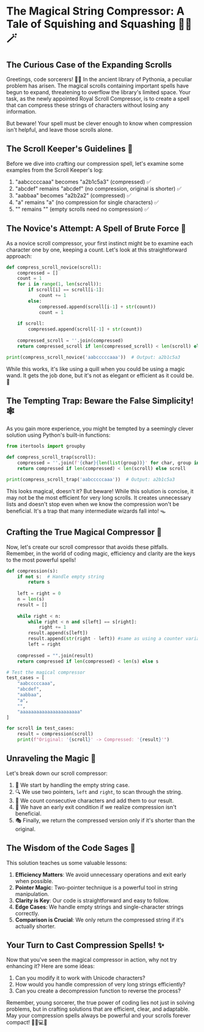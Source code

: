 # The Magical String Compressor: A Tale of Squishing and Squashing 🧙‍♂️🪄

## The Curious Case of the Expanding Scrolls

Greetings, code sorcerers! 🧙‍♂️ In the ancient library of Pythonia, a peculiar problem has arisen. The magical scrolls containing important spells have begun to expand, threatening to overflow the library's limited space. Your task, as the newly appointed Royal Scroll Compressor, is to create a spell that can compress these strings of characters without losing any information.

But beware! Your spell must be clever enough to know when compression isn't helpful, and leave those scrolls alone.

## The Scroll Keeper's Guidelines 📜

Before we dive into crafting our compression spell, let's examine some examples from the Scroll Keeper's log:

1. "aabcccccaaa" becomes "a2b1c5a3" (compressed) ✅
2. "abcdef" remains "abcdef" (no compression, original is shorter) ✅
3. "aabbaa" becomes "a2b2a2" (compressed) ✅
4. "a" remains "a" (no compression for single characters) ✅
5. "" remains "" (empty scrolls need no compression) ✅

## The Novice's Attempt: A Spell of Brute Force 🐣

As a novice scroll compressor, your first instinct might be to examine each character one by one, keeping a count. Let's look at this straightforward approach:

```python
def compress_scroll_novice(scroll):
    compressed = []
    count = 1
    for i in range(1, len(scroll)):
        if scroll[i] == scroll[i-1]:
            count += 1
        else:
            compressed.append(scroll[i-1] + str(count))
            count = 1
    
    if scroll:
        compressed.append(scroll[-1] + str(count))
    
    compressed_scroll = ''.join(compressed)
    return compressed_scroll if len(compressed_scroll) < len(scroll) else scroll

print(compress_scroll_novice('aabcccccaaa'))  # Output: a2b1c5a3
```

While this works, it's like using a quill when you could be using a magic wand. It gets the job done, but it's not as elegant or efficient as it could be. 🐌

## The Tempting Trap: Beware the False Simplicity! 🕸️

As you gain more experience, you might be tempted by a seemingly clever solution using Python's built-in functions:

```python
from itertools import groupby

def compress_scroll_trap(scroll):
    compressed = ''.join(f'{char}{len(list(group))}' for char, group in groupby(scroll))
    return compressed if len(compressed) < len(scroll) else scroll

print(compress_scroll_trap('aabcccccaaa'))  # Output: a2b1c5a3
```

This looks magical, doesn't it? But beware! While this solution is concise, it may not be the most efficient for very long scrolls. It creates unnecessary lists and doesn't stop even when we know the compression won't be beneficial. It's a trap that many intermediate wizards fall into! 🪤

## Crafting the True Magical Compressor 🔮

Now, let's create our scroll compressor that avoids these pitfalls. Remember, in the world of coding magic, efficiency and clarity are the keys to the most powerful spells!

```python
def compression(s):
    if not s:  # Handle empty string
        return s
    
    left = right = 0
    n = len(s)
    result = []
    
    while right < n:
        while right < n and s[left] == s[right]:
            right += 1
        result.append(s[left])
        result.append(str(right - left)) #same as using a counter variable
        left = right
    
    compressed = "".join(result)
    return compressed if len(compressed) < len(s) else s

# Test the magical compressor
test_cases = [
    "aabcccccaaa",
    "abcdef",
    "aabbaa",
    "a",
    "",
    "aaaaaaaaaaaaaaaaaaaaaa"
]

for scroll in test_cases:
    result = compression(scroll)
    print(f"Original: '{scroll}' -> Compressed: '{result}'")
```

## Unraveling the Magic 🧵

Let's break down our scroll compressor:

1. 📏 We start by handling the empty string case.
2. 🔍 We use two pointers, `left` and `right`, to scan through the string.
3. 🧮 We count consecutive characters and add them to our result.
4. 🚀 We have an early exit condition if we realize compression isn't beneficial.
5. 🎭 Finally, we return the compressed version only if it's shorter than the original.

## The Wisdom of the Code Sages 🧠

This solution teaches us some valuable lessons:

1. **Efficiency Matters**: We avoid unnecessary operations and exit early when possible.
2. **Pointer Magic**: Two-pointer technique is a powerful tool in string manipulation.
3. **Clarity is Key**: Our code is straightforward and easy to follow.
4. **Edge Cases**: We handle empty strings and single-character strings correctly.
5. **Comparison is Crucial**: We only return the compressed string if it's actually shorter.

## Your Turn to Cast Compression Spells! ✨

Now that you've seen the magical compressor in action, why not try enhancing it? Here are some ideas:

1. Can you modify it to work with Unicode characters?
2. How would you handle compression of very long strings efficiently?
3. Can you create a decompression function to reverse the process?

Remember, young sorcerer, the true power of coding lies not just in solving problems, but in crafting solutions that are efficient, clear, and adaptable. May your compression spells always be powerful and your scrolls forever compact! 🧙‍♂️💻✨